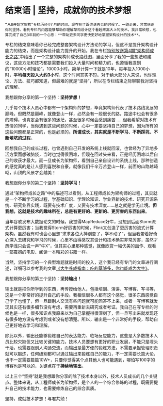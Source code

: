 # 结束语 | 坚持，成就你的技术梦想

    “从0开始学架构”专栏历经4个月的时间，现在到了跟你说再见的时候了。一路走来，非常感谢你的坚持。看到专栏的内容能够帮助你理解架构设计这个看起来高大上的技术，我非常欣慰，也算完成了自己3年前的一个心愿：**帮助更多同学更快更好地掌握架构设计的技术**。

专栏的结束意味着你已经完成整套架构设计方法论的学习，但这不是提升架构设计能力的结束，而是架构设计能力提升的开始。我在专栏[特别放送第4期“架构师成长之路”](http://time.geekbang.org/column/article/13911)中给出了一个完整的架构师成长路线图，里面分享了我的一些想法和建议，这些方法和技巧都是需要我们投入大量时间和精力的，也遵循我提到的“10000小时理论”。10000小时，简单计算一下就是10年，每年投入1000小时，**平均每天投入大约3小时**，这个时间其实不短。对于绝大部分人来说，也许理论、方法、技巧都知道，但最难的就是“坚持”，所以在专栏结束之际聊聊我对坚持的理解。

我想跟你分享的第一个坚持：**坚持梦想！**

几乎每个技术人员心中都有一个架构师的梦想，毕竟架构师代表了技术路线发展的巅峰。但既然是巅峰，就像登山一样，必然会有一段很长的路，路途中也会有很多的障碍，也肯定会有很多的迷茫，甚至很多时候会感到痛苦……但我希望对技术有热情的同学，当你遇到这些问题的时候，心中一定要坚持自己的梦想，因为所有的这些问题都是正常的，也是必须的。**所谓成长，其实就是不断学习、不断踩坑、不断填坑的过程**。

回想我自己的成长过程，也曾遇到自己开发的系统上线就回滚，也曾经为了异地多活方案而想破脑袋，当时也觉得很困难，但现在回过头来看，正是经历困难以后自己的收获才最大。而一旦成长为架构师，看到自己亲自设计的系统上线，那种创造的感觉真的是让人感到喜悦和自豪，就像我们千辛万苦登山一样，前面的山路越崎岖，山顶的风景才会越美！

我想跟你分享的第二个坚持：**坚持学习！**

通过“架构师成长之路”中的描述可以看到，从工程师成长为架构师的过程，其实就是一个不断学习的过程，学基础知识、学理论知识、学业界新的技术、研究开源系统、研究业界实践，既要有技术广度，又要有技术深度……总之就是学无止境。**但我想，这就是技术的趣味所在，总是有更好的、更新的、更厉害的东西出来**。

当年谷歌发布大数据论文的时候，我觉得MapReduce好牛，没想到后面Storm流式计算更厉害；当我觉得Storm好厉害的时候，Flink又创造了更厉害的流式计算架构。虽然我有时也会心里想“求求各位大神别变了，学不动了”，但当我带着好奇心深入去研究和学习的时候，心里不由得感叹其设计和技术确实非常厉害，虽然才疏学浅只会说一声“牛X”，但其实心里那种感觉，就像欣赏一幅优美的画作、观看一部震撼的电影、阅读一本精彩的书籍一样。

当然，坚持学习的一个典型难题就是时间的投入，这个我已经有专门的文章进行阐述，详细可以参考我的文章[《大牛养成指南：吃的草够多，你也能成为大牛》](https://zhuanlan.zhihu.com/p/22436213)。

我想跟你分享的第三个坚持：**坚持输出！**

输出就是把你所学到的东西，再传授给他人，包括培训、演讲、写博客、写书等，这是一个非常好的提升自己的手段。我相信很多人都有这个感觉，很多东西感觉自己学了也懂了，但一旦跟别人交流有些问题就可能回答不上来，或者一写博客就发现其实还有很多细节没有考虑，需要再重新去研究或者考证。我自己在写专栏的时候也是一样，很多知识点我原来以为自己掌握得很深刻了，但一旦写出来就发现还有很多地方没有考虑到或者没有想清楚。所以，输出是一个非常好的手段，帮助自己更好地去学习和理解。

除此以外，输出还能够锻炼自己的表达能力、临场反应能力，这些是大多数技术人员比较欠缺但又比较关键的能力。技术人员要想有更好的职业发展，不能只是埋头干活，也需要跟别人沟通交流，而输出是最方便的锻炼方法，不需要承担管理职责就可以锻炼，任何级别都可以通过输出来锻炼自己的能力，不一定需要长篇大论，也不一定需要篇篇10W+，只要你觉得某个点其他人也可能遇到，哪怕写100字的博客也是可以的，关键点在于**持续地输出**。

以上三个“坚持”就是我想跟你分享的除了技术本身以外，技术人员成长的几个关键点。整体来说，从工程师成长为架构师，是个人的一个综合修炼的过程，既需要提升自己的技术能力，也需要修炼自己的综合素质。

坚持，成就技术梦想！与君共勉！
    